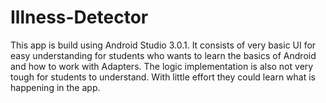 # Illness-Detector
This app is build using Android Studio 3.0.1.
It consists of very basic UI for easy understanding for students who  wants to learn the basics of Android and 
how to work with Adapters.
The logic implementation is also not very tough for students to understand. With little effort they could learn 
what is happening in the app.
